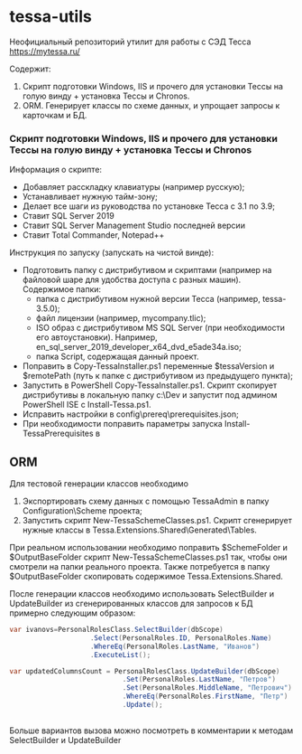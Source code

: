 # tessa-utils
Неофициальный репозиторий утилит для работы с СЭД Тесса https://mytessa.ru/

Содержит:
1. Скрипт подготовки Windows, IIS и прочего для установки Тессы на голую винду + установка Тессы и Chronos.
2. ORM. Генерирует классы по схеме данных, и упрощает запросы к карточкам и БД.


### Скрипт подготовки Windows, IIS и прочего для установки Тессы на голую винду + установка Тессы и Chronos

Информация о скрипте:
- Добавляет расскладку клавиатуры (например русскую);
- Устанавливает нужную тайм-зону;
- Делает все шаги из руководства по установке Тесса с 3.1 по 3.9;
- Ставит SQL Server 2019
- Ставит SQL Server Management Studio последней версии
- Ставит Total Commander, Notepad++

Инструкция по запуску (запускать на чистой винде):
- Подготовить папку с дистрибутивом и скриптами (например на файловой шаре для удобства доступа с разных машин). Содержимое папки:
  - папка с дистрибутивом нужной версии Тесса (например, tessa-3.5.0);
  - файл лицензии (например, mycompany.tlic);
  - ISO образ с дистрибутивом MS SQL Server (при необходимости его автоустановки). Например, en_sql_server_2019_developer_x64_dvd_e5ade34a.iso;
  - папка Script, содержащая данный проект.
- Поправить в Copy-TessaInstaller.ps1 переменные $tessaVersion и $remotePath (путь к папке с дистрибутивом из предыдущего пункта);
- Запустить в PowerShell Copy-TessaInstaller.ps1. Скрипт скопирует дистрибутивы в локальную папку c:\Dev и запустит под админом PowerShell ISE с Install-Tessa.ps1.  
- Исправить настройки в config\prereq\prerequisites.json;
- При необходимости поправить параметры запуска Install-TessaPrerequisites в 
    

## ORM

Для тестовой генерации классов необходимо
1. Экспортировать схему данных с помощью TessaAdmin в папку Configuration\Scheme проекта;
2. Запустить скрипт New-TessaSchemeClasses.ps1. Скрипт сгенерирует нужные классы в Tessa.Extensions.Shared\Generated\Tables.

При реальном использовании необходимо поправить $SchemeFolder и $OutputBaseFolder скрипт New-TessaSchemeClasses.ps1 так, чтобы они смотрели на папки реального проекта.
Также потребуется в папку $OutputBaseFolder скопировать содержимое Tessa.Extensions.Shared.

После генерации классов необходимо использовать SelectBuilder и UpdateBuilder из сгенерированных классов для запросов к БД примерно следующим образом:

```c#
var ivanovs=PersonalRolesClass.SelectBuilder(dbScope)
                    .Select(PersonalRoles.ID, PersonalRoles.Name)
                    .WhereEq(PersonalRoles.LastName, "Иванов")
                    .ExecuteList();
```

```c#
var updatedColumnsCount = PersonalRolesClass.UpdateBuilder(dbScope)
                            .Set(PersonalRoles.LastName, "Петров")
                            .Set(PersonalRoles.MiddleName, "Петрович")
                            .WhereEq(PersonalRoles.FirstName, "Петр")
                            .Update();
    
```

Больше вариантов вызова можно посмотреть в комментарии к методам SelectBuilder и UpdateBuilder